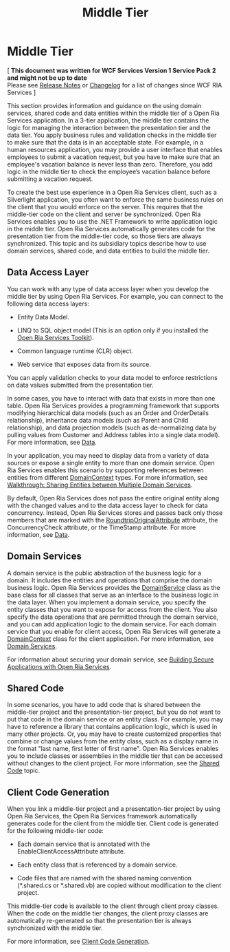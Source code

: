 ﻿---
title: Middle Tier
TOCTitle: Middle Tier
ms:assetid: 4a7ccacc-4951-49ac-bd05-f45d8cbf7fa0
ms:mtpsurl: https://msdn.microsoft.com/en-us/library/Ee707348(v=VS.91)
ms:contentKeyID: 27195656
ms.date: 08/19/2013
mtps_version: v=VS.91
---

# Middle Tier

\[ **This document was written for WCF Services Version 1 Service Pack 2 and might not be up to date** <br />
Please see [Release Notes](https://github.com/OpenRIAServices/OpenRiaServices/releases) or [Changelog](https://github.com/OpenRIAServices/OpenRiaServices/blob/main/Changelog.md) for a list of changes since WCF RIA Services \]

This section provides information and guidance on the using domain services, shared code and data entities within the middle tier of a Open Ria Services application. In a 3-tier application, the middle tier contains the logic for managing the interaction between the presentation tier and the data tier. You apply business rules and validation checks in the middle tier to make sure that the data is in an acceptable state. For example, in a human resources application, you may provide a user interface that enables employees to submit a vacation request, but you have to make sure that an employee's vacation balance is never less than zero. Therefore, you add logic in the middle tier to check the employee’s vacation balance before submitting a vacation request.

To create the best use experience in a Open Ria Services client, such as a Silverlight application, you often want to enforce the same business rules on the client that you would enforce on the server. This requires that the middle-tier code on the client and server be synchronized. Open Ria Services enables you to use the .NET Framework to write application logic in the middle tier. Open Ria Services automatically generates code for the presentation tier from the middle-tier code, so those tiers are always synchronized. This topic and its subsidiary topics describe how to use domain services, shared code, and data entities to build the middle tier.

## Data Access Layer

You can work with any type of data access layer when you develop the middle tier by using Open Ria Services. For example, you can connect to the following data access layers:

  - Entity Data Model.

  - LINQ to SQL object model (This is an option only if you installed the [Open Ria Services Toolkit](http://go.microsoft.com/fwlink/?linkid=185121)).

  - Common language runtime (CLR) object.

  - Web service that exposes data from its source.

You can apply validation checks to your data model to enforce restrictions on data values submitted from the presentation tier.

In some cases, you have to interact with data that exists in more than one table. Open Ria Services provides a programming framework that supports modifying hierarchical data models (such as an Order and OrderDetails relationship), inheritance data models (such as Parent and Child relationship), and data projection models (such as de-normalizing data by pulling values from Customer and Address tables into a single data model). For more information, see [Data](ee707356.md).

In your application, you may need to display data from a variety of data sources or expose a single entity to more than one domain service. Open Ria Services enables this scenario by supporting references between entities from different [DomainContext](ff422732.md) types. For more information, see [Walkthrough: Sharing Entities between Multiple Domain Services](ff422034.md).

By default, Open Ria Services does not pass the entire original entity along with the changed values and to the data access layer to check for data concurrency. Instead, Open Ria Services stores and passes back only those members that are marked with the [RoundtripOriginalAttribute](ff423279.md) attribute, the ConcurrencyCheck attribute, or the TimeStamp attribute. For more information, see [Data](ee707356.md).

## Domain Services

A domain service is the public abstraction of the business logic for a domain. It includes the entities and operations that comprise the domain business logic. Open Ria Services provides the [DomainService](ff422911.md) class as the base class for all classes that serve as an interface to the business logic in the data layer. When you implement a domain service, you specify the entity classes that you want to expose for access from the client. You also specify the data operations that are permitted through the domain service, and you can add application logic to the domain service. For each domain service that you enable for client access, Open Ria Services will generate a [DomainContext](ff422732.md) class for the client application. For more information, see [Domain Services](ee707373.md).

For information about securing your domain service, see [Building Secure Applications with Open Ria Services](ff626373.md).

## Shared Code

In some scenarios, you have to add code that is shared between the middle-tier project and the presentation-tier project, but you do not want to put that code in the domain service or an entity class. For example, you may have to reference a library that contains application logic, which is used in many other projects. Or, you may have to create customized properties that combine or change values from the entity class, such as a display name in the format "last name, first letter of first name". Open Ria Services enables you to include classes or assemblies in the middle tier that can be accessed without changes to the client project. For more information, see the [Shared Code](ee707371.md) topic.

## Client Code Generation

When you link a middle-tier project and a presentation-tier project by using Open Ria Services, the Open Ria Services framework automatically generates code for the client from the middle tier. Client code is generated for the following middle-tier code:

  - Each domain service that is annotated with the EnableClientAccessAttribute attribute.

  - Each entity class that is referenced by a domain service.

  - Code files that are named with the shared naming convention (\*.shared.cs or \*.shared.vb) are copied without modification to the client project.

This middle-tier code is available to the client through client proxy classes. When the code on the middle tier changes, the client proxy classes are automatically re-generated so that the presentation tier is always synchronized with the middle tier.

For more information, see [Client Code Generation](ee707359.md).

